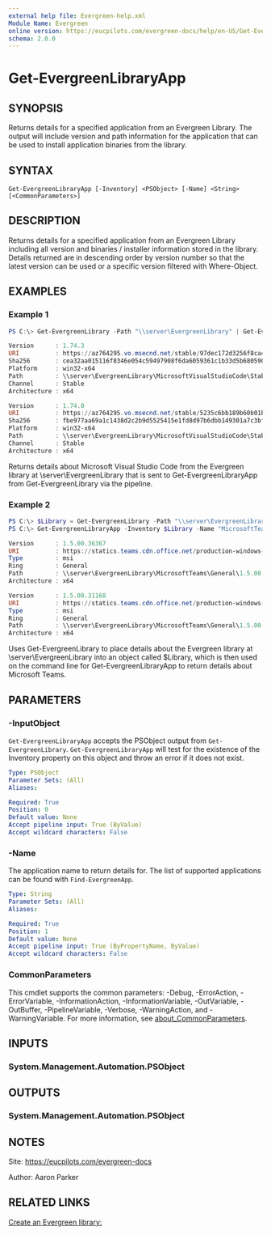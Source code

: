 ```yaml
---
external help file: Evergreen-help.xml
Module Name: Evergreen
online version: https://eucpilots.com/evergreen-docs/help/en-US/Get-EvergreenLibraryApp/
schema: 2.0.0
---
```


# Get-EvergreenLibraryApp

## SYNOPSIS

Returns details for a specified application from an Evergreen Library. The output will include version and path information for the application that can be used to install application binaries from the library.

## SYNTAX

```
Get-EvergreenLibraryApp [-Inventory] <PSObject> [-Name] <String> [<CommonParameters>]
```

## DESCRIPTION

Returns details for a specified application from an Evergreen Library including all version and binaries / installer information stored in the library. Details returned are in descending order by version number so that the latest version can be used or a specific version filtered with Where-Object.

## EXAMPLES

### Example 1

```powershell
PS C:\> Get-EvergreenLibrary -Path "\\server\EvergreenLibrary" | Get-EvergreenLibraryApp -Name "MicrosoftVisualStudioCode"

Version      : 1.74.3
URI          : https://az764295.vo.msecnd.net/stable/97dec172d3256f8ca4bfb2143f3f76b503ca0534/VSCodeSetup-x64-1.74.3.exe
Sha256       : cea32aa015116f8346e054c59497908f6da6059361c1b33d5b68059031f2dc97
Platform     : win32-x64
Path         : \\server\EvergreenLibrary\MicrosoftVisualStudioCode\Stable\1.74.3\x64\VSCodeSetup-x64-1.74.3.exe
Channel      : Stable
Architecture : x64

Version      : 1.74.0
URI          : https://az764295.vo.msecnd.net/stable/5235c6bb189b60b01b1f49062f4ffa42384f8c91/VSCodeSetup-x64-1.74.0.exe
Sha256       : fbe977aa69a1c1438d2c2b9d5525415e1fd8d97b6dbb149301a7c3bf3a84b14a
Platform     : win32-x64
Path         : \\server\EvergreenLibrary\MicrosoftVisualStudioCode\Stable\1.74.3\x64\VSCodeSetup-x64-1.74.0.exe
Channel      : Stable
Architecture : x64
```

Returns details about Microsoft Visual Studio Code from the Evergreen library at \\server\EvergreenLibrary that is sent to Get-EvergreenLibraryApp from Get-EvergreenLibrary via the pipeline.

### Example 2

```powershell
PS C:\> $Library = Get-EvergreenLibrary -Path "\\server\EvergreenLibrary"
PS C:\> Get-EvergreenLibraryApp -Inventory $Library -Name "MicrosoftTeams"

Version      : 1.5.00.36367
URI          : https://statics.teams.cdn.office.net/production-windows-x64/1.5.00.36367/Teams_windows_x64.msi
Type         : msi
Ring         : General
Path         : \\server\EvergreenLibrary\MicrosoftTeams\General\1.5.00.36367\x64\Teams_windows_x64.msi
Architecture : x64

Version      : 1.5.00.31168
URI          : https://statics.teams.cdn.office.net/production-windows-x64/1.5.00.31168/Teams_windows_x64.msi
Type         : msi
Ring         : General
Path         : \\server\EvergreenLibrary\MicrosoftTeams\General\1.5.00.31168\x64\Teams_windows_x64.msi
Architecture : x64
```

Uses Get-EvergreenLibrary to place details about the Evergreen library at \\server\EvergreenLibrary into an object called $Library, which is then used on the command line for Get-EvergreenLibraryApp to return details about Microsoft Teams.

## PARAMETERS

### -InputObject

`Get-EvergreenLibraryApp` accepts the PSObject output from `Get-EvergreenLibrary`. `Get-EvergreenLibraryApp` will test for the existence of the Inventory property on this object and throw an error if it does not exist.

```yaml
Type: PSObject
Parameter Sets: (All)
Aliases:

Required: True
Position: 0
Default value: None
Accept pipeline input: True (ByValue)
Accept wildcard characters: False
```

### -Name

The application name to return details for.
The list of supported applications can be found with `Find-EvergreenApp`.

```yaml
Type: String
Parameter Sets: (All)
Aliases:

Required: True
Position: 1
Default value: None
Accept pipeline input: True (ByPropertyName, ByValue)
Accept wildcard characters: False
```

### CommonParameters

This cmdlet supports the common parameters: -Debug, -ErrorAction, -ErrorVariable, -InformationAction, -InformationVariable, -OutVariable, -OutBuffer, -PipelineVariable, -Verbose, -WarningAction, and -WarningVariable. For more information, see [about_CommonParameters](http://go.microsoft.com/fwlink/?LinkID=113216).

## INPUTS

### System.Management.Automation.PSObject

## OUTPUTS

### System.Management.Automation.PSObject

## NOTES

Site: https://eucpilots.com/evergreen-docs

Author: Aaron Parker

## RELATED LINKS

[Create an Evergreen library:](https://eucpilots.com/evergreen-docs/getlibrary.html)
